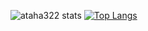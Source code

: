 ![ataha322 stats](https://github-readme-stats.vercel.app/api?username=ataha322&show_icons=true&theme=onedark)
[![Top Langs](https://github-readme-stats.vercel.app/api/top-langs/?username=ataha322&layout=compact&theme=onedark&)](https://github.com/anuraghazra/github-readme-stats)

